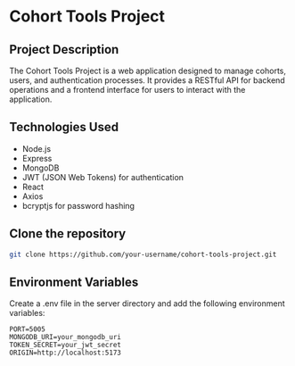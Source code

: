 # Cohort Tools Project

## Project Description

The Cohort Tools Project is a web application designed to manage cohorts, users, and authentication processes. It provides a RESTful API for backend operations and a frontend interface for users to interact with the application.

## Technologies Used

- Node.js
- Express
- MongoDB
- JWT (JSON Web Tokens) for authentication
- React
- Axios
- bcryptjs for password hashing

## Clone the repository

```bash
git clone https://github.com/your-username/cohort-tools-project.git
```

## Environment Variables

Create a .env file in the server directory and add the following environment variables:

```
PORT=5005
MONGODB_URI=your_mongodb_uri
TOKEN_SECRET=your_jwt_secret
ORIGIN=http://localhost:5173
```
